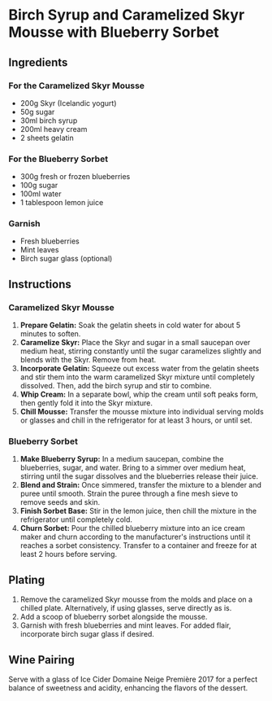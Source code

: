 # Birch Syrup and Caramelized Skyr Mousse with Blueberry Sorbet

## Ingredients

### For the Caramelized Skyr Mousse
- 200g Skyr (Icelandic yogurt)
- 50g sugar
- 30ml birch syrup
- 200ml heavy cream
- 2 sheets gelatin

### For the Blueberry Sorbet
- 300g fresh or frozen blueberries
- 100g sugar
- 100ml water
- 1 tablespoon lemon juice

### Garnish
- Fresh blueberries
- Mint leaves
- Birch sugar glass (optional)

## Instructions

### Caramelized Skyr Mousse
1. **Prepare Gelatin:** Soak the gelatin sheets in cold water for about 5 minutes to soften.
2. **Caramelize Skyr:** Place the Skyr and sugar in a small saucepan over medium heat, stirring constantly until the sugar caramelizes slightly and blends with the Skyr. Remove from heat.
3. **Incorporate Gelatin:** Squeeze out excess water from the gelatin sheets and stir them into the warm caramelized Skyr mixture until completely dissolved. Then, add the birch syrup and stir to combine.
4. **Whip Cream:** In a separate bowl, whip the cream until soft peaks form, then gently fold it into the Skyr mixture.
5. **Chill Mousse:** Transfer the mousse mixture into individual serving molds or glasses and chill in the refrigerator for at least 3 hours, or until set.

### Blueberry Sorbet
1. **Make Blueberry Syrup:** In a medium saucepan, combine the blueberries, sugar, and water. Bring to a simmer over medium heat, stirring until the sugar dissolves and the blueberries release their juice. 
2. **Blend and Strain:** Once simmered, transfer the mixture to a blender and puree until smooth. Strain the puree through a fine mesh sieve to remove seeds and skin.
3. **Finish Sorbet Base:** Stir in the lemon juice, then chill the mixture in the refrigerator until completely cold.
4. **Churn Sorbet:** Pour the chilled blueberry mixture into an ice cream maker and churn according to the manufacturer's instructions until it reaches a sorbet consistency. Transfer to a container and freeze for at least 2 hours before serving.

## Plating
1. Remove the caramelized Skyr mousse from the molds and place on a chilled plate. Alternatively, if using glasses, serve directly as is.
2. Add a scoop of blueberry sorbet alongside the mousse.
3. Garnish with fresh blueberries and mint leaves. For added flair, incorporate birch sugar glass if desired.

## Wine Pairing
Serve with a glass of Ice Cider Domaine Neige Première 2017 for a perfect balance of sweetness and acidity, enhancing the flavors of the dessert.